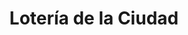 ---
title: "Lotería de la Ciudad"
url: /ciudad-autonoma-de-buenos-aires/loteria-de-la-ciudad-marcelo-t-de-alvear-2/
shop: lotería
---